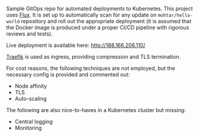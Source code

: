 Sample GitOps repo for automated deployments to Kubernetes. This project uses [Flux](https://github.com/fluxcd/flux). It is set up to automatically scan for any update on `mohtar/hello-world` repository and roll out the appropriate deployment (it is assumed that the Docker image is produced under a proper CI/CD pipeline with rigorous reviews and tests).

Live deployment is available here: http://188.166.206.110/

[Traefik](https://containo.us/traefik/) is used as ingress, providing compression and TLS termination.

For cost reasons, the following techniques are not employed, but the necessary config is provided and commented out:

* Node affinity
* TLS
* Auto-scaling

The following are also nice-to-haves in a Kubernetes cluster but missing:

* Central logging
* Monitoring
